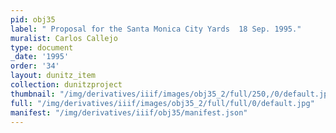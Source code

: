 ```yaml
---
pid: obj35
label: " Proposal for the Santa Monica City Yards  18 Sep. 1995."
muralist: Carlos Callejo
type: document
_date: '1995'
order: '34'
layout: dunitz_item
collection: dunitzproject
thumbnail: "/img/derivatives/iiif/images/obj35_2/full/250,/0/default.jpg"
full: "/img/derivatives/iiif/images/obj35_2/full/full/0/default.jpg"
manifest: "/img/derivatives/iiif/obj35/manifest.json"
---
```

